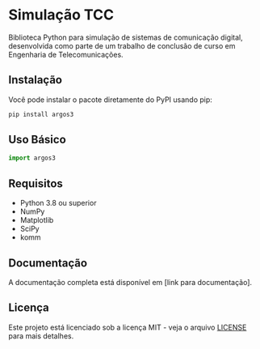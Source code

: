 # Simulação TCC

Biblioteca Python para simulação de sistemas de comunicação digital, desenvolvida como parte de um trabalho de conclusão de curso em Engenharia de Telecomunicações.

## Instalação

Você pode instalar o pacote diretamente do PyPI usando pip:

```bash
pip install argos3
```

## Uso Básico

```python
import argos3
```

## Requisitos

- Python 3.8 ou superior
- NumPy
- Matplotlib
- SciPy
- komm

## Documentação

A documentação completa está disponível em [link para documentação].

## Licença

Este projeto está licenciado sob a licença MIT - veja o arquivo [LICENSE](LICENSE) para mais detalhes.